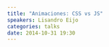 ```yaml
---
title: "Animaciones: CSS vs JS"
speakers: Lisandro Eijo
categories: talks
date: 2014-10-31 19:30
---
```


